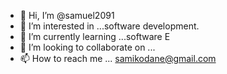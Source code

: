 - 👋 Hi, I’m @samuel2091
- 👀 I’m interested in ...software development.
- 🌱 I’m currently learning ...software E
- 💞️ I’m looking to collaborate on ...
- 📫 How to reach me ... samikodane@gmail.com

<!---
samuel2091/samuel2091 is a ✨ special ✨ repository because its `README.md` (this file) appears on your GitHub profile.
You can click the Preview link to take a look at your changes.
--->
